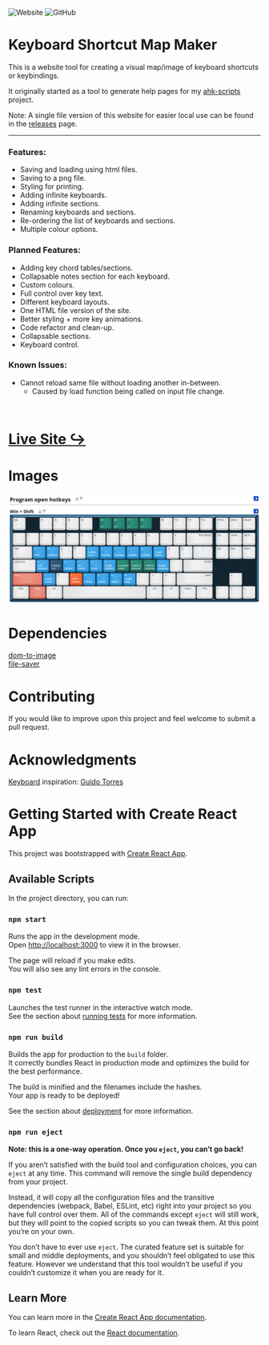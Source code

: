 ![Website](https://img.shields.io/website?url=https%3A%2F%2Farchie-adams.github.io%2Fkeyboard-shortcut-map-maker%2F)
![GitHub](https://img.shields.io/github/license/archie-adams/keyboard-shortcut-map-maker)

# Keyboard Shortcut Map Maker

This is a website tool for creating a visual map/image of keyboard shortcuts or keybindings.  

It originally started as a tool to generate help pages for my [ahk-scripts](https://github.com/Archie-Adams/ahk-scripts) project.  

Note: A single file version of this website for easier local use can be found in the [releases](https://github.com/Archie-Adams/keyboard-shortcut-map-maker/releases) page.  

---

### Features:
- Saving and loading using html files.
- Saving to a png file.
- Styling for printing.
- Adding infinite keyboards.
- Adding infinite sections.
- Renaming keyboards and sections.
- Re-ordering the list of keyboards and sections.
- Multiple colour options.

### Planned Features:
- Adding key chord tables/sections.
- Collapsable notes section for each keyboard.
- Custom colours.
- Full control over key text.
- Different keyboard layouts.
- One HTML file version of the site.
- Better styling + more key animations.
- Code refactor and clean-up.
- Collapsable sections.
- Keyboard control.

### Known Issues:
- Cannot reload same file without loading another in-between.
  - Caused by load function being called on input file change.

&nbsp;

# [Live Site ↪](https://archie-adams.github.io/keyboard-shortcut-map-maker/)

# Images

![A keyboard with the key text being its keyboard shortcut function.](images/readmeimage.png "")  

# Dependencies

[dom-to-image](https://github.com/tsayen/dom-to-image)  
[file-saver](https://github.com/eligrey/FileSaver.js/)  

# Contributing

If you would like to improve upon this project and feel welcome to submit a pull request.  

# Acknowledgments
[Keyboard](https://github.com/guido732/mechanical-keyboard) inspiration: [Guido Torres](https://github.com/guido732)  


# Getting Started with Create React App

This project was bootstrapped with [Create React App](https://github.com/facebook/create-react-app).

## Available Scripts

In the project directory, you can run:

### `npm start`

Runs the app in the development mode.\
Open [http://localhost:3000](http://localhost:3000) to view it in the browser.

The page will reload if you make edits.\
You will also see any lint errors in the console.

### `npm test`

Launches the test runner in the interactive watch mode.\
See the section about [running tests](https://facebook.github.io/create-react-app/docs/running-tests) for more information.

### `npm run build`

Builds the app for production to the `build` folder.\
It correctly bundles React in production mode and optimizes the build for the best performance.

The build is minified and the filenames include the hashes.\
Your app is ready to be deployed!

See the section about [deployment](https://facebook.github.io/create-react-app/docs/deployment) for more information.

### `npm run eject`

**Note: this is a one-way operation. Once you `eject`, you can’t go back!**

If you aren’t satisfied with the build tool and configuration choices, you can `eject` at any time. This command will remove the single build dependency from your project.

Instead, it will copy all the configuration files and the transitive dependencies (webpack, Babel, ESLint, etc) right into your project so you have full control over them. All of the commands except `eject` will still work, but they will point to the copied scripts so you can tweak them. At this point you’re on your own.

You don’t have to ever use `eject`. The curated feature set is suitable for small and middle deployments, and you shouldn’t feel obligated to use this feature. However we understand that this tool wouldn’t be useful if you couldn’t customize it when you are ready for it.

## Learn More

You can learn more in the [Create React App documentation](https://facebook.github.io/create-react-app/docs/getting-started).

To learn React, check out the [React documentation](https://reactjs.org/).
